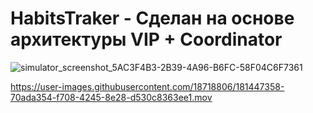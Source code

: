 # HabitsTraker - Сделан на основе архитектуры VIP + Coordinator

![simulator_screenshot_5AC3F4B3-2B39-4A96-B6FC-58F04C6F7361](https://user-images.githubusercontent.com/18718806/181447193-1ffe498e-5d18-496c-b90a-64e082c4ed81.png)


https://user-images.githubusercontent.com/18718806/181447358-70ada354-f708-4245-8e28-d530c8363ee1.mov


